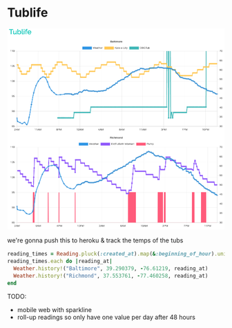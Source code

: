 # Tublife

<img src="readme.png" alt="tub life in action" />

we're gonna push this to heroku & track the temps of the tubs

```ruby
reading_times = Reading.pluck(:created_at).map(&:beginning_of_hour).uniq
reading_times.each do |reading_at|
  Weather.history!("Baltimore", 39.290379, -76.61219, reading_at)
  Weather.history!("Richmond", 37.553761, -77.460258, reading_at)
end
```


TODO:
 * mobile web with sparkline
 * roll-up readings so only have one value per day after 48 hours
